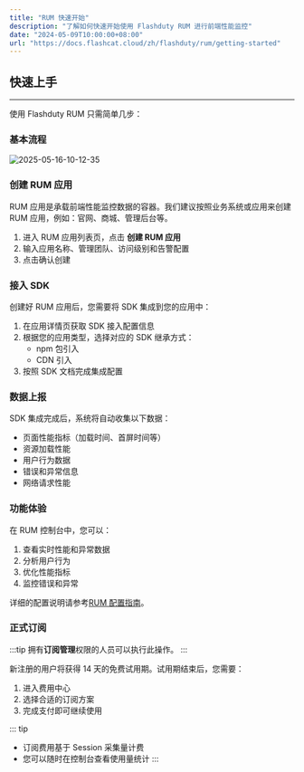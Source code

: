 ```yaml
---
title: "RUM 快速开始"
description: "了解如何快速开始使用 Flashduty RUM 进行前端性能监控"
date: "2024-05-09T10:00:00+08:00"
url: "https://docs.flashcat.cloud/zh/flashduty/rum/getting-started"
---
```


## 快速上手

---

使用 Flashduty RUM 只需简单几步：

### 基本流程

![2025-05-16-10-12-35](https://docs-cdn.flashcat.cloud/imges/png/d07dcc491678ab93ca5fe2302631913a.png)

### 创建 RUM 应用

RUM 应用是承载前端性能监控数据的容器。我们建议按照业务系统或应用来创建 RUM 应用，例如：官网、商城、管理后台等。

1. 进入 RUM 应用列表页，点击 **创建 RUM 应用**
2. 输入应用名称、管理团队、访问级别和告警配置
3. 点击确认创建

### 接入 SDK

创建好 RUM 应用后，您需要将 SDK 集成到您的应用中：

1. 在应用详情页获取 SDK 接入配置信息
2. 根据您的应用类型，选择对应的 SDK 继承方式：
   - npm 包引入
   - CDN 引入
3. 按照 SDK 文档完成集成配置

### 数据上报

SDK 集成完成后，系统将自动收集以下数据：

- 页面性能指标（加载时间、首屏时间等）
- 资源加载性能
- 用户行为数据
- 错误和异常信息
- 网络请求性能

### 功能体验

<!-- ![2025-05-15-20-41-54](https://docs-cdn.flashcat.cloud/imges/png/b28b6692858dcf5d726800d2e7bd0857.png) -->

在 RUM 控制台中，您可以：

1. 查看实时性能和异常数据
2. 分析用户行为
3. 优化性能指标
4. 监控错误和异常

详细的配置说明请参考[RUM 配置指南](https://docs.flashcat.cloud/zh/flashduty/rum/advanced-configuration)。

### 正式订阅

:::tip
拥有**订阅管理**权限的人员可以执行此操作。
:::

新注册的用户将获得 14 天的免费试用期。试用期结束后，您需要：

1. 进入费用中心
2. 选择合适的订阅方案
3. 完成支付即可继续使用

::: tip

- 订阅费用基于 Session 采集量计费
- 您可以随时在控制台查看使用量统计
  :::
